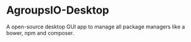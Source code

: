 # AgroupsIO-Desktop
A open-source desktop GUI app to manage all package managers like a bower, npm and composer.
